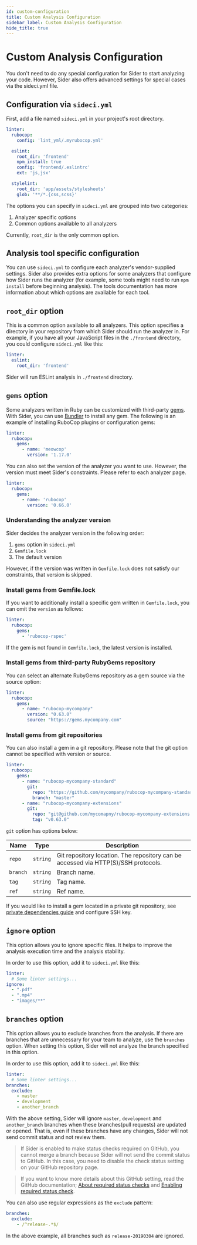 ```yaml
---
id: custom-configuration
title: Custom Analysis Configuration
sidebar_label: Custom Analysis Configuration
hide_title: true
---
```


# Custom Analysis Configuration

You don't need to do any special configuration for Sider to start analyzing your code. However, Sider also offers advanced settings for special cases via the sideci.yml file.

## Configuration via `sideci.yml`

First, add a file named `sideci.yml` in your project's root directory.

```yaml:sideci.yml
linter:
  rubocop:
    config: 'lint_yml/.myrubocop.yml'

  eslint:
    root_dir: 'frontend'
    npm_install: true
    config: 'frontend/.eslintrc'
    ext: 'js,jsx'

  stylelint:
    root_dir: 'app/assets/stylesheets'
    glob: '**/*.{css,scss}'
```

The options you can specify in `sideci.yml` are grouped into two categories:

1. Analyzer specific options
2. Common options available to all analyzers

Currently, `root_dir` is the only common option.

## Analysis tool specific configuration

You can use `sideci.yml` to configure each analyzer's vendor-supplied settings. Sider also provides extra options for some analyzers that configure how Sider runs the analyzer (for example, some tools might need to run `npm install` before beginning analysis). The tools documentation has more information about which options are available for each tool.

## `root_dir` option

This is a common option available to all analyzers. This option specifies a directory in your repository from which Sider should run the analyzer in. For example, if you have all your JavaScript files in the `./frontend` directory, you could configure `sideci.yml` like this:

```yaml:sideci.yml
linter:
  eslint:
    root_dir: 'frontend'
```

Sider will run ESLint analysis in `./frontend` directory.

## `gems` option

Some analyzers written in Ruby can be customized with third-party [gems](https://rubygems.org/). With Sider, you can use [Bundler](https://bundler.io/) to install any gem. The following is an example of installing RuboCop plugins or configuration gems:

```yaml:sideci.yml
linter:
  rubocop:
    gems:
      - name: 'meowcop'
        version: '1.17.0'
```

You can also set the version of the analyzer you want to use. However, the version must meet Sider's constraints. Please refer to each analyzer page.

```yaml:sideci.yml
linter:
  rubocop:
    gems:
      - name: 'rubocop'
        version: '0.66.0'
```

### Understanding the analyzer version

Sider decides the analyzer version in the following order:

1. `gems` option in `sideci.yml`
2. `Gemfile.lock`
3. The default version

However, if the version was written in `Gemfile.lock` does not satisfy our constraints, that version is skipped.

### Install gems from Gemfile.lock

If you want to additionally install a specific gem written in `Gemfile.lock`, you can omit the `version` as follows:

```yaml:sideci.yml
linter:
  rubocop:
    gems:
      - 'rubocop-rspec'
```

If the gem is not found in `Gemfile.lock`, the latest version is installed.

### Install gems from third-party RubyGems repository

You can select an alternate RubyGems repository as a gem source via the source option:

```yaml:sideci.yml
linter:
  rubocop:
    gems:
      - name: "rubocop-mycompany"
        version: "0.63.0"
        source: "https://gems.mycompany.com"
```

### Install gems from git repositories

You can also install a gem in a git repository. Please note that the git option cannot be specified with version or source.

```yaml:sideci.yml
linter:
  rubocop:
    gems:
      - name: "rubocop-mycompany-standard"
        git:
          repo: "https://github.com/mycompany/rubocop-mycompany-standard.git"
          branch: "master"
      - name: "rubocop-mycompany-extensions"
        git:
          repo: "git@github.com/mycomapny/rubocop-mycompany-extensions.git"
          tag: "v0.63.0"
```

`git` option has options below:

| Name | Type | Description |
| ---- | ---- | ----------- |
| `repo` | `string` | Git repository location. The repository can be accessed via HTTP(S)/SSH protocols. |
| `branch` | `string` | Branch name. |
| `tag` | `string` | Tag name. |
| `ref` | `string` | Ref name. |

If you would like to install a gem located in a private git repository, see [private dependencies guide](../advanced-settings/private-dependencies.md) and configure SSH key.

## `ignore` option

This option allows you to ignore specific files. It helps to improve the analysis execution time and the analysis stability.

In order to use this option, add it to `sideci.yml` like this:

```yaml:sideci.yml
linter:
  # Some linter settings...
ignore:
  - ".pdf"
  - ".mp4"
  - "images/**"
```

## `branches` option

This option allows you to exclude branches from the analysis. If there are branches that are unnecessary for your team to analyze, use the `branches` option.
When setting this option, Sider will not analyze the branch specified in this option.

In order to use this option, add it to `sideci.yml` like this:

```yaml:sideci.yml
linter:
  # Some linter settings...
branches:
  exclude:
    - master
    - development
    - another_branch
```

With the above setting, Sider will ignore `master`, `development` and `another_branch` branches when these branches(pull requests) are updated or opened. That is, even if these branches have any changes, Sider will not send commit status and not review them.

> If Sider is enabled to make status checks required on GitHub, you cannot merge a branch because Sider will not send the commit status to GitHub.
> In this case, you need to disable the check status setting on your GitHub repository page.

> If you want to know more details about this GitHub setting, read the GitHub documentation; [About required status checks](https://help.github.com/articles/about-required-status-checks/) and [Enabling required status check](https://help.github.com/articles/enabling-required-status-checks/).

You can also use regular expressions as the `exclude` pattern:

```yaml:sideci.yml
branches:
  exclude:
    - /^release-.*$/
```

In the above example, all branches such as `release-20190304` are ignored.
